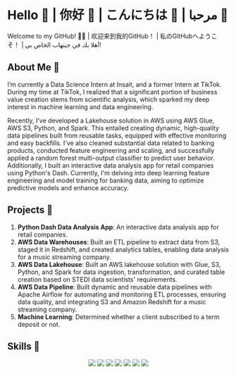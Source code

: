 # Hello 👋 | 你好 👋 | こんにちは 👋 | مرحبا 👋

Welcome to my GitHub! 👨‍💻 | 欢迎来到我的GitHub！ | 私のGitHubへようこそ！ | أهلا بك في جيتهاب الخاص بي!

## About Me 👤

I’m currently a Data Science Intern at Insait, and a former Intern at TikTok. During my time at TikTok, I realized that a significant portion of business value creation stems from scientific analysis, which sparked my deep interest in machine learning and data engineering.

Recently, I've developed a Lakehouse solution in AWS using AWS Glue, AWS S3, Python, and Spark. This entailed creating dynamic, high-quality data pipelines built from reusable tasks, equipped with effective monitoring and easy backfills. I've also cleaned substantial data related to banking products, conducted feature engineering and scaling, and successfully applied a random forest multi-output classifier to predict user behavior. Additionally, I built an interactive data analysis app for retail companies using Python's Dash. Currently, I'm delving into deep learning feature engineering and model training for banking data, aiming to optimize predictive models and enhance accuracy.

## Projects 💼

1. **Python Dash Data Analysis App**: An interactive data analysis app for retail companies.
2. **AWS Data Warehouses**: Built an ETL pipeline to extract data from S3, staged it in Redshift, and created analytics tables, enabling data analysis for a music streaming company.
3. **AWS Data Lakehouse**: Built an AWS lakehouse solution with Glue, S3, Python, and Spark for data ingestion, transformation, and curated table creation based on STEDI data scientists' requirements.
4. **AWS Data Pipeline**: Built dynamic and reusable data pipelines with Apache Airflow for automating and monitoring ETL processes, ensuring data quality, and integrating S3 and Amazon Redshift for a music streaming company.
5. **Machine Learning**: Determined whether a client subscribed to a term deposit or not.

## Skills 🔧

<p align='center'>
  <a href="#"><img src="https://img.shields.io/badge/Python-3776AB?style=for-the-badge&logo=python&logoColor=white"></a>
  <a href="#"><img src="https://img.shields.io/badge/SQL-4479A1?style=for-the-badge&logo=postgresql&logoColor=white"></a>
  <a href="#"><img src="https://img.shields.io/badge/Spark-E25A1C?style=for-the-badge&logo=apache-spark&logoColor=white"></a>
  <a href="#"><img src="https://img.shields.io/badge/R-276DC3?style=for-the-badge&logo=r&logoColor=white"></a>
  <a href="#"><img src="https://img.shields.io/badge/MATLAB-0076A8?style=for-the-badge&logo=mathworks&logoColor=white"></a>
  <a href="#"><img src="https://img.shields.io/badge/Airflow-017CEE?style=for-the-badge&logo=apache-airflow&logoColor=white"></a>
  <a href="#"><img src="https://img.shields.io/badge/AWS-232F3E?style=for-the-badge&logo=amazon-aws&logoColor=white"></a>
  <a href="#"><img src="https://img.shields.io/badge/Git-F05032?style=for-the-badge&logo=git&logoColor
